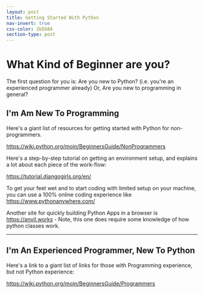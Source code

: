 ```yaml
---
layout: post
title: Getting Started With Python
nav-invert: true
css-color: 2b5b84
section-type: post
---
```



# What Kind of Beginner are you?

The first question for you is: Are you new to Python? (i.e. you're an experienced programmer already) Or, Are you new to programming in general?

## I'm Am New To Programming

Here's a giant list of resources for getting started with Python for non-programmers.

<a href="https://wiki.python.org/moin/BeginnersGuide/NonProgrammers" target="_blank">https://wiki.python.org/moin/BeginnersGuide/NonProgrammers</a>

Here's a step-by-step tutorial on getting an environment setup, and explains a lot about each piece of the work-flow:

<a href="https://tutorial.djangogirls.org/en/" target="_blank">https://tutorial.djangogirls.org/en/</a>

To get your feet wet and to start coding with limited setup on your machine, you can use a 100% online coding experience like <a href="https://www.pythonanywhere.com/" target="_blank">https://www.pythonanywhere.com/</a>

Another site for quickly building Python Apps in a browser is <a href="https://anvil.works" target="_blank">https://anvil.works</a> - Note, this one does require some knowledge of how python classes work.

<hr>

## I'm An Experienced Programmer, New To Python

Here's a link to a giant list of links for those with Programming experience, but not Python experience:

<a href="https://wiki.python.org/moin/BeginnersGuide/Programmers" target="_blank">https://wiki.python.org/moin/BeginnersGuide/Programmers</a>
